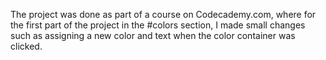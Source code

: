 The project was done as part of a course on Codecademy.com, where for the first part of the project in the #colors section, I made small changes such as assigning a new color and text when the color container was clicked.
